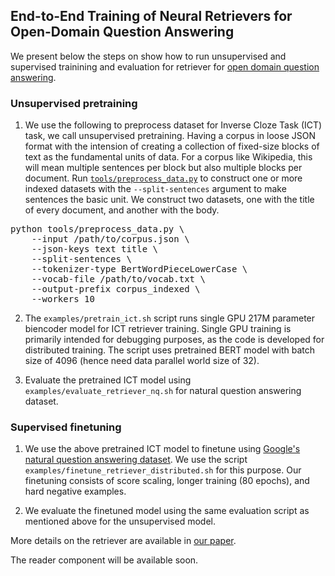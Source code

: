
## End-to-End Training of Neural Retrievers for Open-Domain Question Answering

We present below the steps on show how to run unsupervised and supervised trainining and evaluation for retriever for [open domain question answering](https://arxiv.org/abs/2101.00408).

### Unsupervised pretraining
1. We use the following to preprocess dataset for Inverse Cloze Task (ICT) task, we call unsupervised pretraining. Having a corpus in loose JSON format with the intension of creating a collection of fixed-size blocks of text as the fundamental units of data. For a corpus like Wikipedia, this will mean multiple sentences per block but also multiple blocks per document. Run [`tools/preprocess_data.py`](../../tools/preprocess_data.py) to construct one or more indexed datasets with the `--split-sentences` argument to make sentences the basic unit. We construct two datasets, one with the title of every document, and another with the body.

<pre>
python tools/preprocess_data.py \
    --input /path/to/corpus.json \
    --json-keys text title \
    --split-sentences \
    --tokenizer-type BertWordPieceLowerCase \
    --vocab-file /path/to/vocab.txt \
    --output-prefix corpus_indexed \
    --workers 10
</pre>

2. The `examples/pretrain_ict.sh` script runs single GPU 217M parameter biencoder model for ICT retriever training. Single GPU training is primarily intended for debugging purposes, as the code is developed for distributed training. The script uses pretrained BERT model with batch size of 4096 (hence need data parallel world size of 32).

3. Evaluate the pretrained ICT model using `examples/evaluate_retriever_nq.sh` for natural question answering dataset.

### Supervised finetuning

1. We use the above pretrained ICT model to finetune using [Google's natural question answering dataset](https://ai.google.com/research/NaturalQuestions/). We use the script `examples/finetune_retriever_distributed.sh` for this purpose. Our finetuning consists of score scaling, longer training (80 epochs), and hard negative examples.

2. We evaluate the finetuned model using the same evaluation script as mentioned above for the unsupervised model.


More details on the retriever are available in [our paper](https://arxiv.org/abs/2101.00408).

The reader component will be available soon.
 
